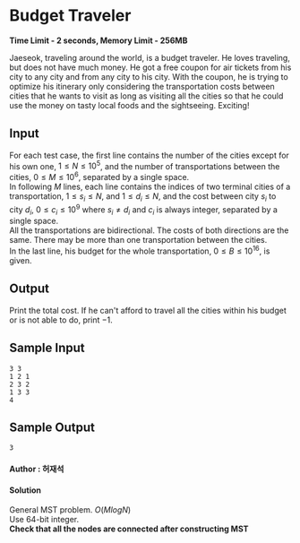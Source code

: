 # Budget Traveler
**Time Limit - 2 seconds, Memory Limit - 256MB**


Jaeseok, traveling around the world, is a budget traveler. He loves traveling, but does not have much money. He got a free coupon for air tickets from his city to any city and from any city to his city. With the coupon, he is trying to optimize his itinerary only considering the transportation costs between cities that he wants to visit as long as visiting all the cities so that he could use the money on tasty local foods and the sightseeing. Exciting!

## Input
For each test case, the first line contains the number of the cities except for his own one, $1 \le N \le 10^5$, and the number of transportations between the cities, $0 \le M \le 10^6$, separated by a single space.  
In following $M$ lines, each line contains the indices of two terminal cities of a transportation, $1 \le s_i \le N$, and $1 \le d_i \le N$, and the cost between city $s_i$ to city $d_i$, $0 \le c_i \le 10^9$ where $s_i \ne d_i$ and $c_i$ is always integer, separated by a single space.  
All the transportations are bidirectional. The costs of both directions are the same. There may be more than one transportation between the cities.  
In the last line, his budget for the whole transportation, $0 \le B \le 10^{16}$, is given.

## Output
Print the total cost. If he can't afford to travel all the cities within his budget or is not able to do, print $-1$.

## Sample Input
```
3 3
1 2 1
2 3 2
1 3 3
4
```

## Sample Output
```
3
```


#### Author : 허재석

#### Solution
General MST problem. $O(MlogN)$  
Use 64-bit integer.  
**Check that all the nodes are connected after constructing MST**
